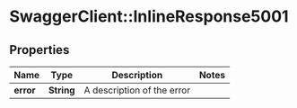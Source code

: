 # SwaggerClient::InlineResponse5001

## Properties
Name | Type | Description | Notes
------------ | ------------- | ------------- | -------------
**error** | **String** | A description of the error | 


